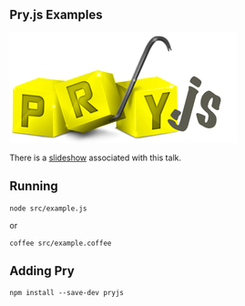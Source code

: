 ## Pry.js Examples

![logo](assets/pry-yellow.jpg)

There is a [slideshow](http://www.slideshare.net/BlaineSch/pryjs-44754467) associated with this talk.

## Running

~~~
node src/example.js
~~~

or

~~~
coffee src/example.coffee
~~~


## Adding Pry

~~~
npm install --save-dev pryjs
~~~

